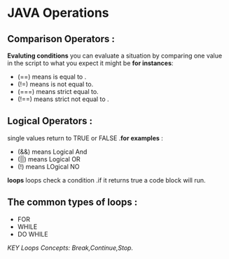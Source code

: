 # JAVA Operations

## Comparison Operators :

**Evaluting conditions** 
you can evaluate a situation by comparing one value in the script to what you expect it might be **for instances**:
* (==) means is equal to .
* (!=) means is not equal to.
* (===) means strict equal to.
* (!==) means strict not equal to .

## Logical Operators :
single values return to TRUE or FALSE .**for examples** :
* (&&) means Logical And 
* (||) means Logical OR 
* (!) means LOgical NO

**loops**
loops check a condition .if it returns true a code block will run.

## The common types of loops :
* FOR
* WHILE
* DO WHILE

*KEY Loops Concepts: Break,Continue,Stop.*
